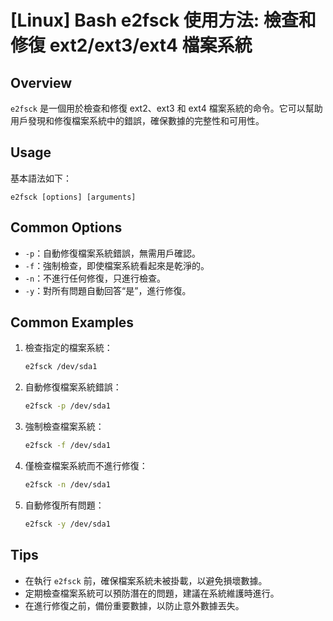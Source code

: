 # [Linux] Bash e2fsck 使用方法: 檢查和修復 ext2/ext3/ext4 檔案系統

## Overview
`e2fsck` 是一個用於檢查和修復 ext2、ext3 和 ext4 檔案系統的命令。它可以幫助用戶發現和修復檔案系統中的錯誤，確保數據的完整性和可用性。

## Usage
基本語法如下：
```
e2fsck [options] [arguments]
```

## Common Options
- `-p`：自動修復檔案系統錯誤，無需用戶確認。
- `-f`：強制檢查，即使檔案系統看起來是乾淨的。
- `-n`：不進行任何修復，只進行檢查。
- `-y`：對所有問題自動回答“是”，進行修復。

## Common Examples
1. 檢查指定的檔案系統：
   ```bash
   e2fsck /dev/sda1
   ```

2. 自動修復檔案系統錯誤：
   ```bash
   e2fsck -p /dev/sda1
   ```

3. 強制檢查檔案系統：
   ```bash
   e2fsck -f /dev/sda1
   ```

4. 僅檢查檔案系統而不進行修復：
   ```bash
   e2fsck -n /dev/sda1
   ```

5. 自動修復所有問題：
   ```bash
   e2fsck -y /dev/sda1
   ```

## Tips
- 在執行 `e2fsck` 前，確保檔案系統未被掛載，以避免損壞數據。
- 定期檢查檔案系統可以預防潛在的問題，建議在系統維護時進行。
- 在進行修復之前，備份重要數據，以防止意外數據丟失。